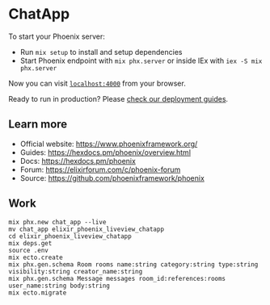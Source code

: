 # ChatApp

To start your Phoenix server:

  * Run `mix setup` to install and setup dependencies
  * Start Phoenix endpoint with `mix phx.server` or inside IEx with `iex -S mix phx.server`

Now you can visit [`localhost:4000`](http://localhost:4000) from your browser.

Ready to run in production? Please [check our deployment guides](https://hexdocs.pm/phoenix/deployment.html).

## Learn more

  * Official website: https://www.phoenixframework.org/
  * Guides: https://hexdocs.pm/phoenix/overview.html
  * Docs: https://hexdocs.pm/phoenix
  * Forum: https://elixirforum.com/c/phoenix-forum
  * Source: https://github.com/phoenixframework/phoenix

## Work


```shell
mix phx.new chat_app --live
mv chat_app elixir_phoenix_liveview_chatapp
cd elixir_phoenix_liveview_chatapp
mix deps.get
source .env
mix ecto.create
mix phx.gen.schema Room rooms name:string category:string type:string visibility:string creator_name:string
mix phx.gen.schema Message messages room_id:references:rooms user_name:string body:string
mix ecto.migrate
```